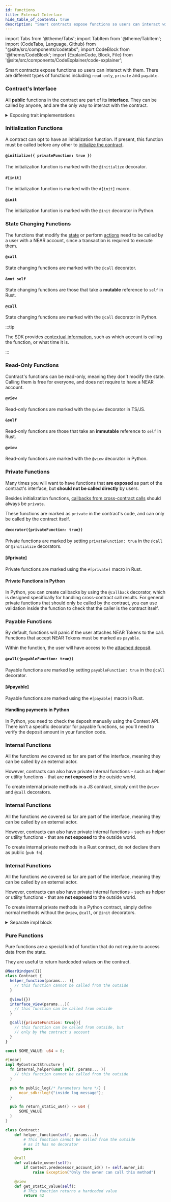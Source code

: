 ```yaml
---
id: functions
title: External Interface
hide_table_of_contents: true
description: "Smart contracts expose functions so users can interact with them. There are different types of functions including read-only, private and payable."
---
```


import Tabs from '@theme/Tabs';
import TabItem from '@theme/TabItem';
import {CodeTabs, Language, Github} from "@site/src/components/codetabs";
import CodeBlock from '@theme/CodeBlock';
import {ExplainCode, Block, File} from '@site/src/components/CodeExplainer/code-explainer';

Smart contracts expose functions so users can interact with them. There are different types of functions including `read-only`, `private` and `payable`.

<ExplainCode languages="js,rust,python">

<Block highlights='{"js": "16-20,23-42,45-50,53-55,58-60", "rust": "24-34,37-62,64-75,77-79,81-83", "python": "4-22,25-62,65-94,97-99,102-104,107-121"}' fname="auction">

### Contract's Interface

All **public** functions in the contract are part of its **interface**. They can be called by anyone, and are the only way to interact with the contract.

</Block>

<Block highlights='{"rust": ""}' fname="auction" type='details'>

<details>
<summary> Exposing trait implementations </summary>

Functions can also be exposed through trait implementations. This can be useful if implementing a shared interface or standard for a contract. This code generation is handled very similarly to basic `pub` functions, but the `#[near]` macro only needs to be attached to the trait implementation, not the trait itself:

```rust
pub trait MyTrait {
    fn trait_method(&mut self);
}

#[near]
impl MyTrait for MyContractStructure {
    fn trait_method(&mut self) {
        // .. method logic here
    }
}
```

</details>

</Block>

<Block highlights='{"js":"15-20", "rust": "22-34", "python": "4-22"}' fname="auction">

### Initialization Functions

A contract can opt to have an initialization function. If present, this function must be called before any other to [initialize the contract](./storage.md).

</Block>

<Block highlights='{"js": "15"}' fname="auction">

#### `@initialize({ privateFunction: true })`

The initialization function is marked with the `@initialize` decorator.

</Block>

<Block highlights='{"rust": "22"}' fname="auction">

#### `#[init]`

The initialization function is marked with the `#[init]` macro.

</Block>

<Block highlights='{"python": "3"}' fname="auction">

#### `@init`

The initialization function is marked with the `@init` decorator in Python.

</Block>

<Block highlights='{"js":"22-42,44-50", "rust": "37-62,64-75", "python": "25-62,65-94"}' fname="auction">

### State Changing Functions

The functions that modify the [state](./storage.md) or perform [actions](./actions.md) need to be called by a user with a NEAR account, since a transaction is required to execute them.

</Block>

<Block highlights='{"js": "22,44"}' fname="auction">

#### `@call`

State changing functions are marked with the `@call` decorator.

</Block>

<Block highlights='{"rust": "37,64"}' fname="auction">

#### `&mut self`

State changing functions are those that take a **mutable** reference to `self` in Rust.

</Block>

<Block highlights='{"python": "24,64"}' fname="auction">

#### `@call`

State changing functions are marked with the `@call` decorator in Python.

</Block>

<Block highlights='{"js": "25,28,29", "rust": "40,45,46", "python": "109"}' fname="auction" type='info'>

:::tip

The SDK provides [contextual information](./environment.md), such as which account is calling the function, or what time it is.

:::

</Block>

<Block highlights='{"js":"52-55,57-60", "rust": "77-79,81-83", "python": "97-99,102-104,107-121"}' fname="auction">

### Read-Only Functions

Contract's functions can be read-only, meaning they don't modify the state. Calling them is free for everyone, and does not require to have a NEAR account.

</Block>

<Block highlights='{"js": "52,57"}' fname="auction">

#### `@view`

Read-only functions are marked with the `@view` decorator in TS/JS.

</Block>

<Block highlights='{"rust": "77,81"}' fname="auction">

#### `&self`

Read-only functions are those that take an **immutable** reference to `self` in Rust.

</Block>

<Block highlights='{"python": "96,101,106"}' fname="auction">

#### `@view`

Read-only functions are marked with the `@view` decorator in Python.

</Block>

<Block highlights='{"js":"15", "rust": "23", "python": "2"}' fname="auction">

### Private Functions

Many times you will want to have functions that **are exposed** as part of the contract's interface, but **should not be called directly** by users.

Besides initialization functions, [callbacks from cross-contract calls](./crosscontract.md) should always be `private`.

These functions are marked as `private` in the contract's code, and can only be called by the contract itself.

</Block>

<Block highlights='{"js": "15"}' fname="auction">

#### `decorator({privateFunction: true})`

Private functions are marked by setting `privateFunction: true` in the `@call` or `@initialize` decorators.

</Block>

<Block highlights='{"rust": "23"}' fname="auction">

#### [#private]

Private functions are marked using the `#[private]` macro in Rust.

</Block>

<Block highlights='{"python": "2"}' fname="auction">

#### Private Functions in Python

In Python, you can create callbacks by using the `@callback` decorator, which is designed specifically for handling cross-contract call results. For general private functions that should only be called by the contract, you can use validation inside the function to check that the caller is the contract itself.

</Block>

<Block highlights='{"js":"22,28", "rust": "36,45", "python": "25"}' fname="auction">

### Payable Functions

By default, functions will panic if the user attaches NEAR Tokens to the call. Functions that accept NEAR Tokens must be marked as `payable`.

Within the function, the user will have access to the [attached deposit](./environment.md).

</Block>

<Block highlights='{"js": "22,28"}' fname="auction">

#### `@call({payableFunction: true})`

Payable functions are marked by setting `payableFunction: true` in the `@call` decorator.

</Block>

<Block highlights='{"rust": "36,45"}' fname="auction">

#### [#payable]

Payable functions are marked using the `#[payable]` macro in Rust.

</Block>

<Block  fname="auction">

#### Handling payments in Python

In Python, you need to check the deposit manually using the Context API. There isn't a specific decorator for payable functions, so you'll need to verify the deposit amount in your function code.

</Block>

<Block highlights='{"js":"3-5"}' fname="example">

### Internal Functions

All the functions we covered so far are part of the interface, meaning they can be called by an external actor.

However, contracts can also have private internal functions - such as helper or utility functions - that are **not exposed** to the outside world.

To create internal private methods in a JS contract, simply omit the `@view` and `@call` decorators.

</Block>

<Block highlights='{"rust": "5-7"}' fname="example">

### Internal Functions

All the functions we covered so far are part of the interface, meaning they can be called by an external actor.

However, contracts can also have private internal functions - such as helper or utility functions - that are **not exposed** to the outside world.

To create internal private methods in a Rust contract, do not declare them as public (`pub fn`).

</Block>

<Block highlights='{"python": "2-5"}' fname="example">

### Internal Functions

All the functions we covered so far are part of the interface, meaning they can be called by an external actor.

However, contracts can also have private internal functions - such as helper or utility functions - that are **not exposed** to the outside world.

To create internal private methods in a Python contract, simply define normal methods without the `@view`, `@call`, or `@init` decorators.

</Block>

<Block highlights='{"rust": "5-7"}' fname="example" type='details'>

  <details>
  <summary> Separate impl block </summary>

Another way of not exporting methods is by having a separate `impl Contract` section, that is not marked with `#[near]`.

```rust
#[near]
impl Contract {
    pub fn increment(&mut self) {
        self.internal_increment();
    }
}
impl Contract {
    /// This methods is still not exported.
    pub fn internal_increment(&mut self) {
        self.counter += 1;
    }
}
```

  </details>

</Block>

<Block highlights='{"rust": "9-11,13-15", "python": "12-15"}' fname="example">

### Pure Functions

Pure functions are a special kind of function that do not require to access data from the state.

They are useful to return hardcoded values on the contract.

</Block>

<File language="js" fname="auction" url="https://github.com/near-examples/auctions-tutorial/blob/main/contract-ts/01-basic-auction/src/contract.ts" start="2" end="61" />

<File language="rust" fname="auction" url="https://github.com/near-examples/auctions-tutorial/blob/main/contract-rs/01-basic-auction/src/lib.rs" start="2" end="84" />

<File language="python" fname="auction" url="https://github.com/r-near/near-py-examples/blob/main/auction.py" start="2" end="140" />

<CodeBlock language="js" fname="example">

```js
@NearBindgen({})
class Contract {
  helper_function(params... ){
    // this function cannot be called from the outside
  }

  @view({})
  interface_view(params...){
    // this function can be called from outside
  }

  @call({privateFunction: true}){
    // this function can be called from outside, but
    // only by the contract's account
  }
}
```

</CodeBlock>

<CodeBlock language="rust" fname="example">

```rs
const SOME_VALUE: u64 = 8;

#[near]
impl MyContractStructure {
  fn internal_helper(&mut self, params... ){
    // this function cannot be called from the outside
  }

  pub fn public_log(/* Parameters here */) {
      near_sdk::log!("inside log message");
  }

  pub fn return_static_u64() -> u64 {
      SOME_VALUE
  }
}
```

</CodeBlock>

<CodeBlock language="python" fname="example">

```python
class Contract:
    def helper_function(self, params...):
        # This function cannot be called from the outside
        # as it has no decorator
        pass

    @call
    def validate_owner(self):
        if Context.predecessor_account_id() != self.owner_id:
            raise Exception("Only the owner can call this method")

    @view
    def get_static_value(self):
        # This function returns a hardcoded value
        return 42
```

</CodeBlock>

</ExplainCode>
